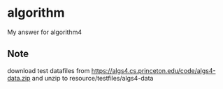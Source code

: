 # algorithm
My answer for algorithm4

## Note
download test datafiles from https://algs4.cs.princeton.edu/code/algs4-data.zip
and unzip to resource/testfiles/algs4-data